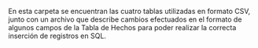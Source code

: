 En esta carpeta se encuentran las cuatro tablas utilizadas en formato CSV, junto con un archivo que describe cambios efectuados en el formato de algunos campos de la Tabla de Hechos para poder realizar la correcta inserción de registros en SQL.
